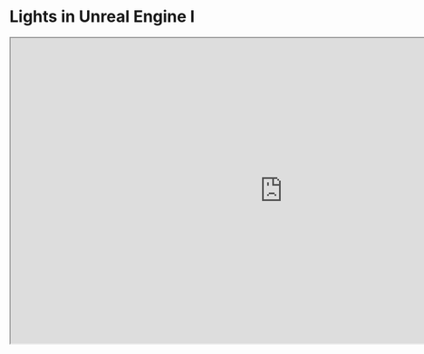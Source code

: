 # Lights in Unreal Engine I

<p><iframe src="https://www.youtube.com/embed/PmQB8h7YUw0?si=UBT1XiTZcrwBsrYV" width="960" height="540" allowfullscreen="allowfullscreen" allow="accelerometer; autoplay; clipboard-write; encrypted-media; gyroscope; picture-in-picture"></iframe></p>
<p>&nbsp;</p>
